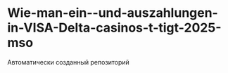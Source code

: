 # Wie-man-ein--und-auszahlungen-in-VISA-Delta-casinos-t-tigt-2025-mso
Автоматически созданный репозиторий
